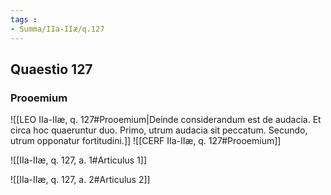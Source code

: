 ```yaml
---
tags : 
- Summa/IIa-IIæ/q.127
---
```


## Quaestio 127

### Prooemium

![[LEO IIa-IIæ, q. 127#Prooemium|Deinde considerandum est de audacia. Et circa hoc quaeruntur duo. Primo, utrum audacia sit peccatum. Secundo, utrum opponatur fortitudini.]]
![[CERF IIa-IIæ, q. 127#Prooemium]]

![[IIa-IIæ, q. 127, a. 1#Articulus 1]]

![[IIa-IIæ, q. 127, a. 2#Articulus 2]]

